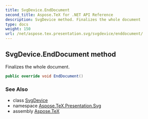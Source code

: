 ```yaml
---
title: SvgDevice.EndDocument
second_title: Aspose.TeX for .NET API Reference
description: SvgDevice method. Finalizes the whole document
type: docs
weight: 150
url: /net/aspose.tex.presentation.svg/svgdevice/enddocument/
---
```

## SvgDevice.EndDocument method

Finalizes the whole document.

```csharp
public override void EndDocument()
```

### See Also

* class [SvgDevice](../)
* namespace [Aspose.TeX.Presentation.Svg](../../svgdevice/)
* assembly [Aspose.TeX](../../../)


